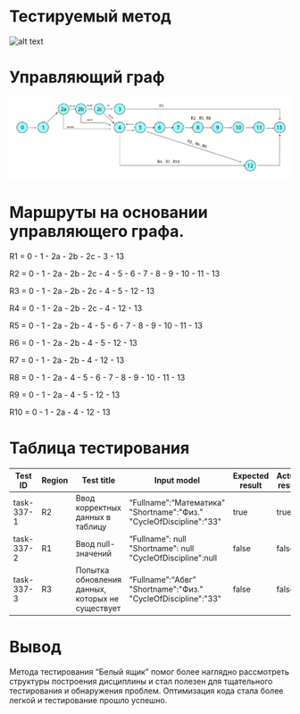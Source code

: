 # Тестируемый метод
![alt text](CODE.png "Тестируемый метод")

# Управляющий граф
![alt text](GRAPH.png "Управляющий граф")

# Маршруты на основании управляющего графа.

R1 = 0 - 1 - 2a - 2b - 2c - 3 - 13

R2 = 0 - 1 - 2a - 2b - 2c - 4 - 5 - 6 - 7 - 8 - 9 - 10 - 11 - 13

R3 = 0 - 1 - 2a - 2b - 2c - 4 - 5 - 12 - 13

R4 = 0 - 1 - 2a - 2b - 2c - 4 - 12 - 13

R5 = 0 - 1 - 2a - 2b - 4 - 5 - 6 - 7 - 8 - 9 - 10 - 11 - 13

R6 = 0 - 1 - 2a - 2b - 4 - 5 - 12 - 13

R7 = 0 - 1 - 2a - 2b - 4 - 12 - 13

R8 = 0 - 1 - 2a - 4 - 5 - 6 - 7 - 8 - 9 - 10 - 11 - 13

R9 = 0 - 1 - 2a - 4 - 5 - 12 - 13

R10 = 0 - 1 - 2a - 4 - 12 - 13

# Таблица тестирования 

| Test ID | Region | Test title | Input model | Expected result | Actual result | Test status (Passed/Failed)|
| --- | --- | --- | --- | --- | --- | --- |
| task-337-1 | R2 | Ввод корректных данных в таблицу | “Fullname”:“Математика" "Shortname":"Физ." "CycleOfDiscipline":"33" | true | true | Passed |
| task-337-2 | R1 | Ввод null-значений | “Fullname”: null "Shortname": null "CycleOfDiscipline":null | false | false | Passed |
| task-337-3 | R3 | Попытка обновления данных, которых не существует | “Fullname”:“Абвг” "Shortname":"Физ." "CycleOfDiscipline":"33" | false | false | Passed|




# Вывод

Метода тестирования “Белый ящик” помог более наглядно рассмотреть структуры построения дисциплины и стал полезен для тщательного тестирования и обнаружения проблем. 
Оптимизация кода стала более легкой и тестирование прошло успешно.

